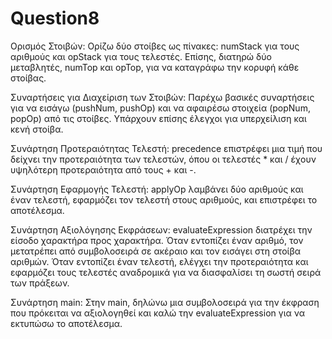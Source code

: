 # Question8

Ορισμός Στοιβών: Ορίζω δύο στοίβες ως πίνακες: numStack για τους αριθμούς και opStack για τους τελεστές. Επίσης, διατηρώ δύο μεταβλητές, numTop και opTop, για να καταγράφω την κορυφή κάθε στοίβας.

Συναρτήσεις για Διαχείριση των Στοιβών: Παρέχω βασικές συναρτήσεις για να εισάγω (pushNum, pushOp) και να αφαιρέσω στοιχεία (popNum, popOp) από τις στοίβες. Υπάρχουν επίσης έλεγχοι για υπερχείλιση και κενή στοίβα.

Συνάρτηση Προτεραιότητας Τελεστή: precedence επιστρέφει μια τιμή που δείχνει την προτεραιότητα των τελεστών, όπου οι τελεστές * και / έχουν υψηλότερη προτεραιότητα από τους + και -.

Συνάρτηση Εφαρμογής Τελεστή: applyOp λαμβάνει δύο αριθμούς και έναν τελεστή, εφαρμόζει τον τελεστή στους αριθμούς, και επιστρέφει το αποτέλεσμα.

Συνάρτηση Αξιολόγησης Εκφράσεων: evaluateExpression διατρέχει την είσοδο χαρακτήρα προς χαρακτήρα. Όταν εντοπίζει έναν αριθμό, τον μετατρέπει από συμβολοσειρά σε ακέραιο και τον εισάγει στη στοίβα αριθμών. Όταν εντοπίζει έναν τελεστή, ελέγχει την προτεραιότητα και εφαρμόζει τους τελεστές αναδρομικά για να διασφαλίσει τη σωστή σειρά των πράξεων.

Συνάρτηση main: Στην main, δηλώνω μια συμβολοσειρά για την έκφραση που πρόκειται να αξιολογηθεί και καλώ την evaluateExpression για να εκτυπώσω το αποτέλεσμα.
